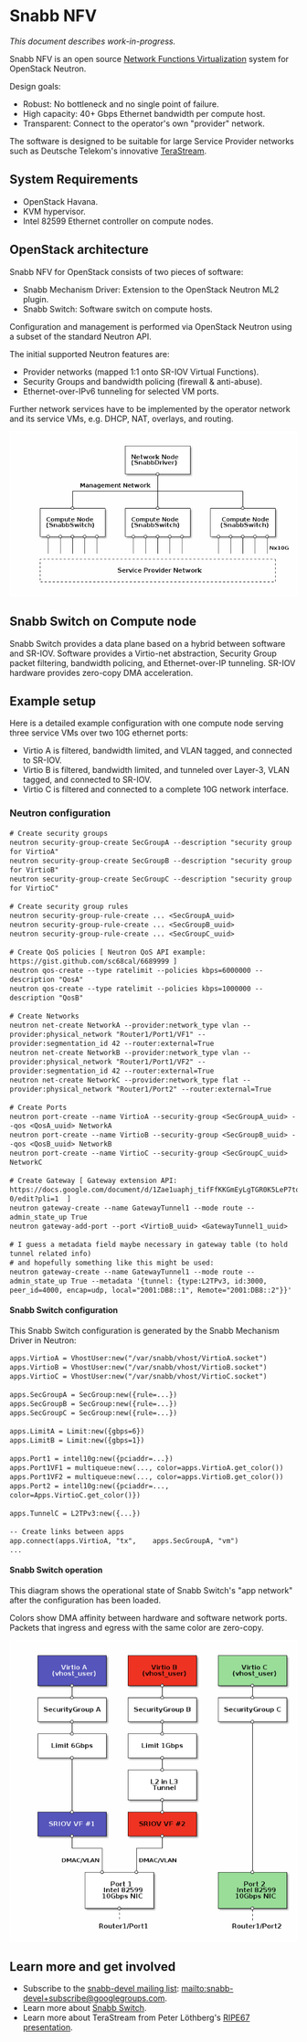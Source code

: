# Snabb NFV

*This document describes work-in-progress.*

Snabb NFV is an open source [Network Functions
Virtualization](http://en.wikipedia.org/wiki/Network_Functions_Virtualization)
system for OpenStack Neutron.

Design goals:

* Robust: No bottleneck and no single point of failure.
* High capacity: 40+ Gbps Ethernet bandwidth per compute host.
* Transparent: Connect to the operator's own "provider" network.

The software is designed to be suitable for large Service Provider
networks such as Deutsche Telekom's innovative
[TeraStream](https://ripe67.ripe.net/archives/video/3/).

## System Requirements

* OpenStack Havana.
* KVM hypervisor.
* Intel 82599 Ethernet controller on compute nodes.

## OpenStack architecture

Snabb NFV for OpenStack consists of two pieces of software:

* Snabb Mechanism Driver: Extension to the OpenStack Neutron ML2 plugin.
* Snabb Switch: Software switch on compute hosts. 

Configuration and management is performed via OpenStack Neutron using
a subset of the standard Neutron API.

The initial supported Neutron features are:

* Provider networks (mapped 1:1 onto SR-IOV Virtual Functions).
* Security Groups and bandwidth policing (firewall & anti-abuse).
* Ethernet-over-IPv6 tunneling for selected VM ports.

Further network services have to be implemented by the operator
network and its service VMs, e.g. DHCP, NAT, overlays, and routing.

![nfv-openstack](.images/nfv-openstack.png)

## Snabb Switch on Compute node

Snabb Switch provides a data plane based on a hybrid between software
and SR-IOV. Software provides a Virtio-net abstraction, Security Group
packet filtering, bandwidth policing, and Ethernet-over-IP tunneling.
SR-IOV hardware provides zero-copy DMA acceleration.

## Example setup

Here is a detailed example configuration with one compute node serving
three service VMs over two 10G ethernet ports:

* Virtio A is filtered, bandwidth limited, and VLAN tagged, and connected to SR-IOV.
* Virtio B is filtered, bandwidth limited, and tunneled over Layer-3, VLAN tagged, and connected to SR-IOV.
* Virtio C is filtered and connected to a complete 10G network interface.

### Neutron configuration

    # Create security groups
    neutron security-group-create SecGroupA --description "security group for VirtioA"
    neutron security-group-create SecGroupB --description "security group for VirtioB"
    neutron security-group-create SecGroupC --description "security group for VirtioC"

    # Create security group rules
    neutron security-group-rule-create ... <SecGroupA_uuid>
    neutron security-group-rule-create ... <SecGroupB_uuid>
    neutron security-group-rule-create ... <SecGroupC_uuid>

    # Create QoS policies [ Neutron QoS API example: https://gist.github.com/sc68cal/6689999 ]
    neutron qos-create --type ratelimit --policies kbps=6000000 --description "QosA"
    neutron qos-create --type ratelimit --policies kbps=1000000 --description "QosB"

    # Create Networks
    neutron net-create NetworkA --provider:network_type vlan --provider:physical_network "Router1/Port1/VF1" --provider:segmentation_id 42 --router:external=True
    neutron net-create NetworkB --provider:network_type vlan --provider:physical_network "Router1/Port1/VF2" --provider:segmentation_id 42 --router:external=True
    neutron net-create NetworkC --provider:network_type flat --provider:physical_network "Router1/Port2" --router:external=True

    # Create Ports
    neutron port-create --name VirtioA --security-group <SecGroupA_uuid> --qos <QosA_uuid> NetworkA
    neutron port-create --name VirtioB --security-group <SecGroupB_uuid> --qos <QosB_uuid> NetworkB
    neutron port-create --name VirtioC --security-group <SecGroupC_uuid> NetworkC

    # Create Gateway [ Gateway extension API: https://docs.google.com/document/d/1Zae1uaphj_tifFfKKGmEyLgTGR0K5LeP7to4FcfA2-0/edit?pli=1  ]
    neutron gateway-create --name GatewayTunnel1 --mode route --admin_state_up True
    neutron gateway-add-port --port <VirtioB_uuid> <GatewayTunnel1_uuid>

    # I guess a metadata field maybe necessary in gateway table (to hold tunnel related info)
    # and hopefully something like this might be used:
    neutron gateway-create --name GatewayTunnel1 --mode route --admin_state_up True --metadata '{tunnel: {type:L2TPv3, id:3000, peer_id=4000, encap=udp, local="2001:DB8::1", Remote="2001:DB8::2"}}'

#### Snabb Switch configuration

This Snabb Switch configuration is generated by the Snabb Mechanism
Driver in Neutron:

    apps.VirtioA = VhostUser:new("/var/snabb/vhost/VirtioA.socket")
    apps.VirtioB = VhostUser:new("/var/snabb/vhost/VirtioB.socket")
    apps.VirtioC = VhostUser:new("/var/snabb/vhost/VirtioC.socket")

    apps.SecGroupA = SecGroup:new({rule=...})
    apps.SecGroupB = SecGroup:new({rule=...})
    apps.SecGroupC = SecGroup:new({rule=...})

    apps.LimitA = Limit:new({gbps=6})
    apps.LimitB = Limit:new({gbps=1})

    apps.Port1 = intel10g:new({pciaddr=...})
    apps.Port1VF1 = multiqueue:new(..., color=apps.VirtioA.get_color())
    apps.Port1VF2 = multiqueue:new(..., color=apps.VirtioB.get_color())
    apps.Port2 = intel10g:new({pciaddr=..., color=Apps.VirtioC.get_color()})

    apps.TunnelC = L2TPv3:new({...})

    -- Create links between apps
    app.connect(apps.VirtioA, "tx",    apps.SecGroupA, "vm")
    ...

#### Snabb Switch operation

This diagram shows the operational state of Snabb Switch's "app
network" after the configuration has been loaded.

Colors show DMA affinity between hardware and software network ports.
Packets that ingress and egress with the same color are zero-copy.

![nfv-snabbswitch](.images/nfv-snabbswitch.png)

## Learn more and get involved

* Subscribe to the [snabb-devel mailing list](https://groups.google.com/d/forum/snabb-devel): [mailto:snabb-devel+subscribe@googlegroups.com](mailto:snabb-devel+subscribe@googlegroups.com).
* Learn more about [Snabb Switch](http://snabb.co/snabbswitch/).
* Learn more about TeraStream from Peter Löthberg's [RIPE67 presentation](https://ripe67.ripe.net/archives/video/3/).

